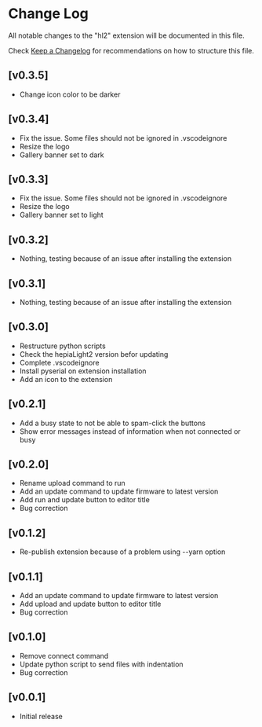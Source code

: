 # Change Log

All notable changes to the "hl2" extension will be documented in this file.

Check [Keep a Changelog](http://keepachangelog.com/) for recommendations on how to structure this file.

## [v0.3.5]

 * Change icon color to be darker

## [v0.3.4]

 * Fix the issue. Some files should not be ignored in .vscodeignore
 * Resize the logo
 * Gallery banner set to dark

## [v0.3.3]

 * Fix the issue. Some files should not be ignored in .vscodeignore
 * Resize the logo
 * Gallery banner set to light

## [v0.3.2]

 * Nothing, testing because of an issue after installing the extension

## [v0.3.1]

 * Nothing, testing because of an issue after installing the extension

## [v0.3.0]

 * Restructure python scripts
 * Check the hepiaLight2 version befor updating
 * Complete .vscodeignore
 * Install pyserial on extension installation
 * Add an icon to the extension

## [v0.2.1]

 * Add a busy state to not be able to spam-click the buttons
 * Show error messages instead of information when not connected or busy

## [v0.2.0]

 * Rename upload command to run
 * Add an update command to update firmware to latest version
 * Add run and update button to editor title
 * Bug correction

## [v0.1.2]

 * Re-publish extension because of a problem using --yarn option

## [v0.1.1]

 * Add an update command to update firmware to latest version
 * Add upload and update button to editor title
 * Bug correction

## [v0.1.0]

 * Remove connect command
 * Update python script to send files with indentation
 * Bug correction


## [v0.0.1]

 * Initial release